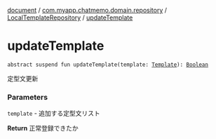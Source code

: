 [document](../../index.md) / [com.myapp.chatmemo.domain.repository](../index.md) / [LocalTemplateRepository](index.md) / [updateTemplate](./update-template.md)

# updateTemplate

`abstract suspend fun updateTemplate(template: `[`Template`](../../com.myapp.chatmemo.domain.model.entity/-template/index.md)`): `[`Boolean`](https://kotlinlang.org/api/latest/jvm/stdlib/kotlin/-boolean/index.html)

定型文更新

### Parameters

`template` - 追加する定型文リスト

**Return**
正常登録できたか

